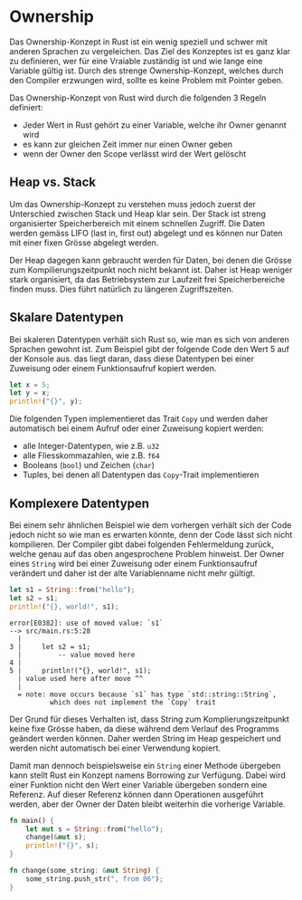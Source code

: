 # Ownership
Das Ownership-Konzept in Rust ist ein wenig speziell und schwer mit anderen Sprachen zu vergeleichen. Das Ziel des Konzeptes ist es ganz klar zu definieren, wer für eine Vraiable zuständig ist und wie lange eine Variable gültig ist. Durch des strenge Ownership-Konzept, welches durch den Compiler erzwungen wird, sollte es keine Problem mit Pointer geben. 

Das Ownership-Konzept von Rust wird durch die folgenden 3 Regeln definiert: 

- Jeder Wert in Rust gehört zu einer Variable, welche ihr Owner genannt wird
- es kann zur gleichen Zeit immer nur einen Owner geben
- wenn der Owner den Scope verlässt wird der Wert gelöscht

## Heap vs. Stack
Um das Ownership-Konzept zu verstehen muss jedoch zuerst der Unterschied zwischen Stack und Heap klar sein. Der Stack ist streng organisierter Speicherbereich mit einem schnellen Zugriff. Die Daten werden gemäss LIFO (last in, first out) abgelegt und es können nur Daten mit einer fixen Grösse abgelegt werden. 

Der Heap dagegen kann gebraucht werden für Daten, bei denen die Grösse zum Kompilierungszeitpunkt noch nicht bekannt ist. Daher ist Heap weniger stark organisiert, da das Betriebsystem zur Laufzeit frei Speicherbereiche finden muss. Dies führt natürlich zu längeren Zugriffszeiten. 

## Skalare Datentypen
Bei skaleren Datentypen verhält sich Rust so, wie man es sich von anderen Sprachen gewohnt ist. Zum Beispiel gibt der folgende Code den Wert 5 auf der Konsole aus. das liegt daran, dass diese Datentypen bei einer Zuweisung oder einem Funktionsaufruf kopiert werden. 

```rust
let x = 5;
let y = x;
println!("{}", y);
```

Die folgenden Typen implementieret das Trait `Copy` und werden daher automatisch bei einem Aufruf oder einer Zuweisung kopiert werden:

- alle Integer-Datentypen, wie z.B. `u32`
- alle Fliesskommazahlen, wie z.B. `f64`
- Booleans (`bool`) und Zeichen (`char`)
- Tuples, bei denen all Datentypen das `Copy`-Trait implementieren 

## Komplexere Datentypen
Bei einem sehr ähnlichen Beispiel wie dem vorhergen verhält sich der Code jedoch nicht so wie man es erwarten könnte, denn der Code lässt sich nicht kompilieren. Der Compiler gibt dabei folgenden Fehlermeldung zurück, welche genau auf das oben angesprochene Problem hinweist. Der Owner eines `String` wird bei einer Zuweisung oder einem Funktionsaufruf verändert und daher ist der alte Variablenname nicht mehr gültigt. 

```rust
let s1 = String::from("hello");
let s2 = s1;
println!("{}, world!", s1);
```

```
error[E0382]: use of moved value: `s1`
--> src/main.rs:5:28
  |
3 |     let s2 = s1;
  |         -- value moved here
4 |
5 |     println!("{}, world!", s1);
  | value used here after move ^^
  |
  = note: move occurs because `s1` has type `std::string::String`, 
          which does not implement the `Copy` trait
```

Der Grund für dieses Verhalten ist, dass String zum Komplierungszeitpunkt keine fixe Grösse haben, da diese während dem Verlauf des Programms geändert werden können. Daher werden String im Heap gespeichert und werden nicht automatisch bei einer Verwendung kopiert. 

Damit man dennoch beispielsweise ein `String` einer Methode übergeben kann stellt Rust ein Konzept namens Borrowing zur Verfügung. Dabei wird einer Funktion nicht den Wert einer Variable übergeben sondern eine Referenz. Auf dieser Referenz können dann Operationen ausgeführt werden, aber der Owner der Daten bleibt weiterhin die vorherige Variable.

```rust
fn main() {
    let mut s = String::from("hello");
    change(&mut s);
    println!("{}", s);
}

fn change(some_string: &mut String) {
    some_string.push_str(", from 06");
}
```